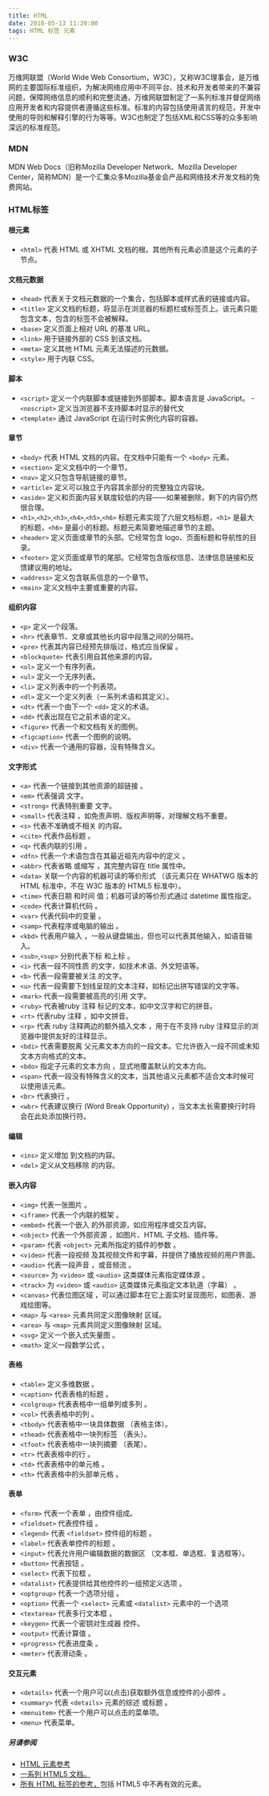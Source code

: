 ```yaml
---
title: HTML
date: 2018-05-13 11:20:00
tags: HTML 标签 元素
---
```

### W3C
万维网联盟（World Wide Web Consortium，W3C），又称W3C理事会，是万维网的主要国际标准组织，为解决网络应用中不同平台、技术和开发者带来的不兼容问题，保障网络信息的顺利和完整流通，万维网联盟制定了一系列标准并督促网络应用开发者和内容提供者遵循这些标准。标准的内容包括使用语言的规范，开发中使用的导则和解释引擎的行为等等。W3C也制定了包括XML和CSS等的众多影响深远的标准规范。
### MDN
MDN Web Docs（旧称Mozilla Developer Network、Mozilla Developer Center，简称MDN）是一个汇集众多Mozilla基金会产品和网络技术开发文档的免费网站。
### HTML标签
#### 根元素
- `<html>`	代表 HTML 或 XHTML 文档的根。其他所有元素必须是这个元素的子节点。
#### 文档元数据
- `<head>`	代表关于文档元数据的一个集合，包括脚本或样式表的链接或内容。
- `<title>`	定义文档的标题，将显示在浏览器的标题栏或标签页上。该元素只能包含文本，包含的标签不会被解释。
- `<base>`	定义页面上相对 URL 的基准 URL。
- `<link>`	用于链接外部的 CSS 到该文档。
- `<meta>`	定义其他 HTML 元素无法描述的元数据。
- `<style>`	用于内联 CSS。
#### 脚本
- `<script>`	定义一个内联脚本或链接到外部脚本。脚本语言是 JavaScript。
-`<noscript>`	定义当浏览器不支持脚本时显示的替代文
- `<template>`	通过 JavaScript 在运行时实例化内容的容器。
#### 章节
- `<body>`	代表 HTML 文档的内容。在文档中只能有一个 `<body>` 元素。
- `<section>` 	定义文档中的一个章节。
- `<nav>` 	定义只包含导航链接的章节。
- `<article>` 	定义可以独立于内容其余部分的完整独立内容块。
- `<aside>` 	定义和页面内容关联度较低的内容——如果被删除，剩下的内容仍然很合理。
- `<h1>`,`<h2>`,`<h3>`,`<h4>`,`<h5>`,`<h6>`	标题元素实现了六层文档标题，`<h1>` 是最大的标题，`<h6>` 是最小的标题。标题元素简要地描述章节的主题。
- `<header>` 	定义页面或章节的头部。它经常包含 logo、页面标题和导航性的目录。
- `<footer>` 	定义页面或章节的尾部。它经常包含版权信息、法律信息链接和反馈建议用的地址。
- `<address>`	定义包含联系信息的一个章节。
- `<main>`	定义文档中主要或重要的内容。
#### 组织内容
- `<p>`	定义一个段落。
- `<hr>`	代表章节、文章或其他长内容中段落之间的分隔符。
- `<pre>`	代表其内容已经预先排版过，格式应当保留 。
- `<blockquote>`	代表引用自其他来源的内容。
- `<ol>`	定义一个有序列表。
- `<ul>`	定义一个无序列表。
- `<li>`	定义列表中的一个列表项。
- `<dl>`	定义一个定义列表（一系列术语和其定义）。
- `<dt>`	代表一个由下一个 `<dd>` 定义的术语。
- `<dd>`	代表出现在它之前术语的定义。
- `<figure>` 	代表一个和文档有关的图例。
- `<figcaption>` 	代表一个图例的说明。
- `<div>`	代表一个通用的容器，没有特殊含义。
#### 文字形式
- `<a>`	代表一个链接到其他资源的超链接 。
- `<em>`	代表强调 文字。
- `<strong>`	代表特别重要 文字。
- `<small>`	代表注释 ，如免责声明、版权声明等，对理解文档不重要。
- `<s>`	代表不准确或不相关 的内容。
- `<cite>`	代表作品标题 。
- `<q>`	代表内联的引用 。
- `<dfn>`	代表一个术语包含在其最近祖先内容中的定义 。
- `<abbr>`	代表省略 或缩写 ，其完整内容在 title 属性中。
- `<data>` 	关联一个内容的机器可读的等价形式 （该元素只在 WHATWG 版本的 HTML 标准中，不在 W3C 版本的 HTML5 标准中）。
- `<time>` 	代表日期 和时间 值；机器可读的等价形式通过 datetime 属性指定。
- `<code>` 代表计算机代码 。
- `<var>`	代表代码中的变量 。
- `<samp>`	代表程序或电脑的输出 。
- `<kbd>`	代表用户输入 ，一般从键盘输出，但也可以代表其他输入，如语音输入。
- `<sub>`,`<sup>`	分别代表下标 和上标 。
- `<i>`	代表一段不同性质 的文字，如技术术语、外文短语等。
- `<b>`	代表一段需要被关注 的文字。
- `<u>`	代表一段需要下划线呈现的文本注释，如标记出拼写错误的文字等。
- `<mark>` 	代表一段需要被高亮的引用 文字。
- `<ruby>` 	代表被ruby 注释 标记的文本，如中文汉字和它的拼音。
- `<rt>` 	代表ruby 注释 ，如中文拼音。
- `<rp>` 	代表 ruby 注释两边的额外插入文本 ，用于在不支持 ruby 注释显示的浏览器中提供友好的注释显示。
- `<bdi>` 	代表需要脱离 父元素文本方向的一段文本。它允许嵌入一段不同或未知文本方向格式的文本。
- `<bdo>`	指定子元素的文本方向 ，显式地覆盖默认的文本方向。
- `<span>`	代表一段没有特殊含义的文本，当其他语义元素都不适合文本时候可以使用该元素。
- `<br>`	代表换行 。
- `<wbr>` 	代表建议换行 (Word Break Opportunity) ，当文本太长需要换行时将会在此处添加换行符。
#### 编辑
- `<ins>`	定义增加 到文档的内容。
- `<del>`	定义从文档移除 的内容。
#### 嵌入内容
- `<img>`	代表一张图片 。
- `<iframe>`	代表一个内联的框架 。
- `<embed>` 	代表一个嵌入 的外部资源，如应用程序或交互内容。
- `<object>`	代表一个外部资源 ，如图片、HTML 子文档、插件等。
- `<param>`	代表 `<object>` 元素所指定的插件的参数 。
- `<video>` 	代表一段视频 及其视频文件和字幕，并提供了播放视频的用户界面。
- `<audio>` 	代表一段声音 ，或音频流 。
- `<source>` 	为 `<video>` 或 `<audio>` 这类媒体元素指定媒体源 。
- `<track>` 	为 `<video>` 或 `<audio>` 这类媒体元素指定文本轨道（字幕） 。
- `<canvas>` 	代表位图区域 ，可以通过脚本在它上面实时呈现图形，如图表、游戏绘图等。
- `<map>`	与 `<area>` 元素共同定义图像映射 区域。
- `<area>`	与 `<map>` 元素共同定义图像映射 区域。
- `<svg>` 	定义一个嵌入式矢量图 。
- `<math>` 	定义一段数学公式 。
#### 表格
- `<table>`	定义多维数据 。
- `<caption>`	代表表格的标题 。
- `<colgroup>`	代表表格中一组单列或多列 。
- `<col>`	代表表格中的列 。
- `<tbody>`	代表表格中一块具体数据 （表格主体）。
- `<thead>`	代表表格中一块列标签 （表头）。
- `<tfoot>`	代表表格中一块列摘要 （表尾）。
- `<tr>`	代表表格中的行 。
- `<td>`	代表表格中的单元格 。
- `<th>`	代表表格中的头部单元格 。
#### 表单
- `<form>`	代表一个表单 ，由控件组成。
- `<fieldset>`	代表控件组 。
- `<legend>`	代表 `<fieldset>` 控件组的标题 。
- `<label>`	代表表单控件的标题 。
- `<input>`	代表允许用户编辑数据的数据区 （文本框、单选框、复选框等）。
- `<button>`	代表按钮 。
- `<select>`	代表下拉框 。
- `<datalist>` 	代表提供给其他控件的一组预定义选项 。
- `<optgroup>`	代表一个选项分组 。
- `<option>`	代表一个 `<select>` 元素或 `<datalist>` 元素中的一个选项
- `<textarea>`	代表多行文本框 。
- `<keygen>` 	代表一个密钥对生成器 控件。
- `<output>` 	代表计算值 。
- `<progress>` 	代表进度条 。
- `<meter>` 	代表滑动条 。
#### 交互元素
- `<details>` 代表一个用户可以(点击)获取额外信息或控件的小部件 。
- `<summary>` 代表 `<details>` 元素的综述 或标题 。
- `<menuitem>` 代表一个用户可以点击的菜单项。
- `<menu>` 代表菜单。
##### 另请参阅
* [HTML 元素参考](https://developer.mozilla.org/zh-CN/docs/Web/HTML/Element)
* [一系列 HTML5 文档。](https://developer.mozilla.org/zh-CN/docs/Web/Guide/HTML/HTML5) 
* [所有 HTML 标签的参考，](https://developer.mozilla.org/zh-CN/docs/Web/HTML/Element)包括 HTML5 中不再有效的元素。

